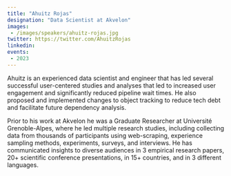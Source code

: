 ```yaml
---
title: "Ahuitz Rojas"
designation: "Data Scientist at Akvelon"
images:
 - /images/speakers/ahuitz-rojas.jpg
twitter: https://twitter.com/AhuitzRojas
linkedin: 
events:
 - 2023
---
```


Ahuitz is an experienced data scientist and engineer that has led several successful user-centered studies and analyses that led to increased user engagement and significantly reduced pipeline wait times. He also proposed and implemented changes to object tracking to reduce tech debt and facilitate future dependency analysis.

Prior to his work at Akvelon he was a Graduate Researcher at Université Grenoble-Alpes, where he led multiple research studies, including collecting data from thousands of participants using web-scraping, experience sampling methods, experiments, surveys, and interviews. He has communicated insights to diverse audiences in 3 empirical research papers, 20+ scientific conference presentations, in 15+ countries, and in 3 different languages.